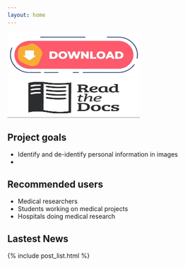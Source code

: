 ```yaml
---
layout: home
---
```

<a href="https://github.com/kyounghunJang/Medisecuremask" target="_blank">
    <img src="./assets/images/favicon/download.png" alt="download banner" width="300" height="100" style="display: inline-block;">
</a>
<a href="https://medisecuremask.readthedocs.io/en/latest/index.html" target="_blank">
    <img src="./assets/images/favicon/docs.png" alt="docs banner" width="300" height="90" style="display: inline-block;">
</a>

##  Project goals
- Identify and de-identify personal information in images
- 

## Recommended users
- Medical researchers
- Students working on medical projects
- Hospitals doing medical research


## Lastest News
{% include post_list.html %}